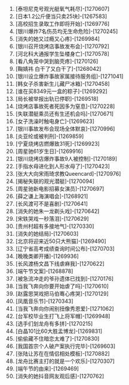 
1. [泰坦尼克号观光艇氧气耗尽]-[1270607]
1. [日本1.2公斤便当只卖25块]-[1267583]
1. [高校招生录取工作即将开始]-[1269776]
1. [银川爆炸7名伤员均无生命危险]-[1270245]
1. [消失的她又过瘾又心疼]-[1269984]
1. [银川召开烧烤店事故发布会]-[1270792]
1. [河北科大通报学生坠楼身亡]-[1270578]
1. [看八角笼中哭到脑壳疼]-[1270126]
1. [鞠婧祎 白干了又白干了]-[1268042]
1. [银川设立爆炸事故家属接待服务组]-[1271041]
1. [韩女子杀害新生儿藏尸冰箱]-[1270458]
1. [谁在买8349元一盒的粽子]-[1269292]
1. [局长被举报出轨已停职]-[1269518]
1. [烧烤店事故死者死因多为窒息]-[1270228]
1. [失联潜艇乘员还有生还机会吗]-[1270671]
1. [女子洗澡时触电身亡]-[1269623]
1. [银川事故发布会现场全体默哀]-[1270996]
1. [炎亚纶或被判刑]-[1269859]
1. [宁夏烧烤店燃爆致31死]-[1269923]
1. [周星驰61岁生日]-[1269916]
1. [银川烧烤店爆炸事故9人被控制]-[1270189]
1. [手指水母进化到人形水母了]-[1270423]
1. [张大大向宋雨琦求教Queencard]-[1270976]
1. [揭秘失联的观光潜艇]-[1270094]
1. [周星驰新电影招募女演员]-[1270697]
1. [薛之谦上海演唱会]-[1268921]
1. [长风渡可不是喜剧]-[1270641]
1. [消失的她朱一龙剃头戏]-[1270642]
1. [宋轶哭戏一秒落泪]-[1270629]
1. [贵州村超有多接地气]-[1270330]
1. [消失的她结局]-[1270603]
1. [北京将迎来近50只大熊猫]-[1269490]
1. [辽宁省高考成绩查询时间公布]-[1270703]
1. [晚晚类卿开播]-[1269936]
1. [长风渡杨文昌下线虐麻我]-[1270622]
1. [端午节文案]-[1268878]
1. [被急流冲走的爷孙遗体已找到]-[1270176]
1. [当我飞奔向你要开始虐了吗]-[1270610]
1. [赵露思哭戏把马伯骞心疼哭]-[1270129]
1. [凤凰音乐节]-[1270343]
1. [当我飞奔向你闹别扭像秀恩爱]-[1271062]
1. [台军校毕业生打飞上将军帽]-[1269948]
1. [选手们划龙舟有多拼]-[1270215]
1. [白晶101比60大胜孟博龙]-[1269831]
1. [偷偷藏不住暗恋太难了]-[1270830]
1. [我国首宗个人破产案执行完毕]-[1269603]
1. [张陆让苏在在情侣相处模板]-[1270882]
1. [龙舟比赛主打的就是一个欢乐]-[1270307]
1. [端午节的由来]-[1269469]
1. [消失的她抖音网友观后感]-[1270762]